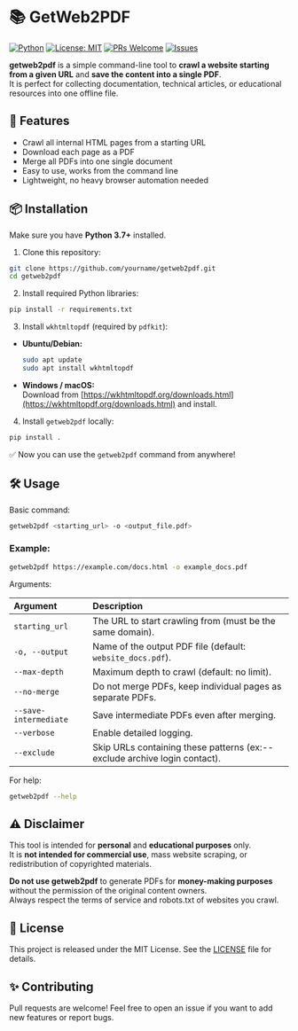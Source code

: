 # 📚 GetWeb2PDF
[![Python](https://img.shields.io/badge/python-3.7%2B-blue.svg)](https://www.python.org/)
[![License: MIT](https://img.shields.io/badge/License-MIT-yellow.svg)](LICENSE)
[![PRs Welcome](https://img.shields.io/badge/PRs-welcome-brightgreen.svg)](https://github.com/yourgithubusername/getweb2pdf/pulls)
[![Issues](https://img.shields.io/github/issues/PramodMunaweera/getweb2pdf.svg)](https://github.com/PramodMunaweera/getweb2pdf/issues)

**getweb2pdf** is a simple command-line tool to **crawl a website starting from a given URL** and **save the content into a single PDF**.  
It is perfect for collecting documentation, technical articles, or educational resources into one offline file.


## 🚀 Features

- Crawl all internal HTML pages from a starting URL
- Download each page as a PDF
- Merge all PDFs into one single document
- Easy to use, works from the command line
- Lightweight, no heavy browser automation needed


## 📦 Installation

Make sure you have **Python 3.7+** installed.

1. Clone this repository:

```bash
git clone https://github.com/yourname/getweb2pdf.git
cd getweb2pdf
```

2. Install required Python libraries:

```bash
pip install -r requirements.txt
```

3. Install `wkhtmltopdf` (required by `pdfkit`):

- **Ubuntu/Debian:**

  ```bash
  sudo apt update
  sudo apt install wkhtmltopdf
  ```

- **Windows / macOS:**  
  Download from [https://wkhtmltopdf.org/downloads.html](https://wkhtmltopdf.org/downloads.html) and install.

4. Install `getweb2pdf` locally:

```bash
pip install .
```

✅ Now you can use the `getweb2pdf` command from anywhere!


## 🛠 Usage

Basic command:

```bash
getweb2pdf <starting_url> -o <output_file.pdf>
```

### Example:

```bash
getweb2pdf https://example.com/docs.html -o example_docs.pdf
```

Arguments:

| Argument | Description |
|:---|:---|
| `starting_url` | The URL to start crawling from (must be the same domain). |
| `-o, --output` | Name of the output PDF file (default: `website_docs.pdf`). |
| `--max-depth` | Maximum depth to crawl (default: no limit). |
| `--no-merge` | Do not merge PDFs, keep individual pages as separate PDFs. |
| `--save-intermediate` | Save intermediate PDFs even after merging. |
| `--verbose` | Enable detailed logging. |
| `--exclude` | Skip URLs containing these patterns (ex:--exclude archive login contact). |

For help:

```bash
getweb2pdf --help
```


## ⚠️ Disclaimer

This tool is intended for **personal** and **educational purposes** only.  
It is **not intended for commercial use**, mass website scraping, or redistribution of copyrighted materials.

**Do not use getweb2pdf** to generate PDFs for **money-making purposes** without the permission of the original content owners.  
Always respect the terms of service and robots.txt of websites you crawl.


## 📃 License

This project is released under the MIT License. See the [LICENSE](LICENSE) file for details.


## ✨ Contributing

Pull requests are welcome! Feel free to open an issue if you want to add new features or report bugs.